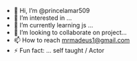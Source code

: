- 👋 Hi, I’m @princelamar509
- 👀 I’m interested in ...
- 🌱 I’m currently learning js ...
- 💞️ I’m looking to collaborate on project...
- 📫 How to reach mrmadeus1@gmail.com 
- ⚡ Fun fact: ... self taught / Actor

<!---
princelamar509/princelamar509 is a ✨ special ✨ repository because its `README.md` (this file) appears on your GitHub profile.
You can click the Preview link to take a look at your changes.
--->

